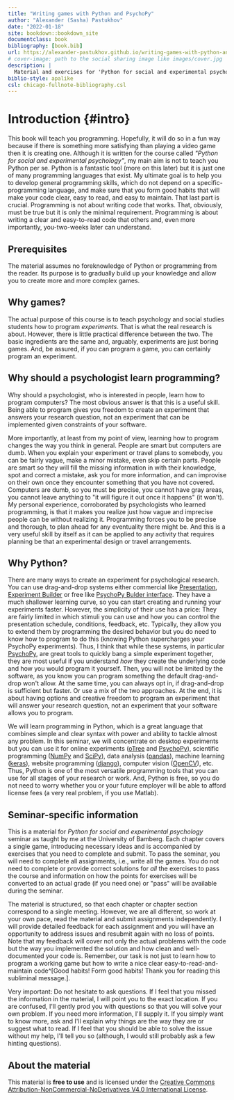 ```yaml
--- 
title: "Writing games with Python and PsychoPy"
author: "Alexander (Sasha) Pastukhov"
date: "2022-01-18"
site: bookdown::bookdown_site
documentclass: book
bibliography: [book.bib]
url: https://alexander-pastukhov.github.io/writing-games-with-python-and-psychopy
# cover-image: path to the social sharing image like images/cover.jpg
description: |
  Material and exercises for 'Python for social and experimental psychology' seminar.
biblio-style: apalike
csl: chicago-fullnote-bibliography.csl
---
```


# Introduction {#intro}

This book will teach you programming. Hopefully, it will do so in a fun way because if there is something more satisfying than playing a video game then it is creating one. Although it is written for the course called *"Python for social and experimental psychology"*, my main aim is not to teach you Python per se. Python is a fantastic tool (more on this later) but it is just one of many programming languages that exist. My ultimate goal is to help you to develop general programming skills, which do not depend on a specific-programming language, and make sure that you form good habits that will make your code clear, easy to read, and easy to maintain. That last part is crucial. Programming is not about writing code that works. That, obviously, must be true but it is only the minimal requirement. Programming is about writing a clear and easy-to-read code that others and, even more importantly, you-two-weeks later can understand.

## Prerequisites
The material assumes no foreknowledge of Python or programming from the reader. Its purpose is to gradually build up your knowledge and allow you to create more and more complex games.

## Why games?
The actual purpose of this course is to teach psychology and social studies students how to program _experiments_. That is what the real research is about. However, there is little practical difference between the two. The basic ingredients are the same and, arguably, experiments are just boring games. And, be assured, if you can program a game, you can certainly program an experiment.

## Why should a psychologist learn programming?
Why should a psychologist, who is interested in people, learn how to program computers? The most obvious answer is that this is a useful skill. Being able to program gives you freedom to create an experiment that answers your research question, not an experiment that can be implemented given constraints of your software.

More importantly, at least from my point of view, learning how to program changes the way you think in general. People are smart but computers are dumb. When you explain your experiment or travel plans to somebody, you can be fairly vague, make a minor mistake, even skip certain parts. People are smart so they will fill the missing information in with their knowledge, spot and correct a mistake, ask you for more information, and can improvise on their own once they encounter something that you have not covered. Computers are dumb, so you must be precise, you cannot have gray areas, you cannot leave anything to "it will figure it out once it happens" (it won't). My personal experience, corroborated by psychologists who learned programming, is that it makes you realize just how vague and imprecise people can be without realizing it. Programming forces you to be precise and thorough, to plan ahead for any eventuality there might be. And this is a very useful skill by itself as it can be applied to any activity that requires planning be that an experimental design or travel arrangements.

## Why Python?
There are many ways to create an experiment for psychological research. You can use drag-and-drop systems either commercial like [Presentation](https://www.neurobs.com/), [Experiment Builder](https://www.sr-research.com/experiment-builder/) or free like [PsychoPy Bulder interface](https://psychopy.org/builder). They have a much shallower learning curve, so you can start creating and running your experiments faster. However, the simplicity of their use has a price: They are fairly limited in which stimuli you can use and how you can control the presentation schedule, conditions, feedback, etc. Typically, they allow you to extend them by programming the desired behavior but you do need to know how to program to do this (knowing Python supercharges your PsychoPy experiments). Thus, I think that while these systems, in particular [PsychoPy](https://psychopy.org/), are great tools to quickly bang a simple experiment together, they are most useful if you understand 
_how_ they create the underlying code and how you would program it yourself. Then, you will not be limited by the software, as you know you can program something the default drag-and-drop won't allow. At the same time, you can always opt in, if drag-and-drop is sufficient but faster. Or use a mix of the two approaches. At the end, it is about having options and creative freedom to program an experiment that will answer your research question, not an experiment that your software allows you to program.

We will learn programming in Python, which is a great language that combines simple and clear syntax with power and ability to tackle almost any problem. In this seminar, we will concentrate on desktop experiments but you can use it for online experiments ([oTree](https://otree.readthedocs.io/en/latest/) and [PsychoPy](https://psychopy.org/)), scientific programming ([NumPy](https://numpy.org/) and [SciPy](https://www.scipy.org/)), data analysis ([pandas](https://pandas.pydata.org/)), machine learning ([keras](https://keras.io/)), website programming ([django](https://www.djangoproject.com/)), computer vision ([OpenCV](https://opencv.org/)), etc. Thus, Python is one of the most versatile programming tools that you can use for all stages of your research or work. And, Python is free, so you do not need to worry whether you or your future employer will be able to afford license fees (a very real problem, if you use Matlab).

## Seminar-specific information
This is a material for _Python for social and experimental psychology_ seminar as taught by me at the University of Bamberg. Each chapter covers a single game, introducing necessary ideas and is accompanied by exercises that you need to complete and submit. To pass the seminar, you will need to complete all assignments, i.e., write all the games. You do not need to complete or provide correct solutions for _all_ the exercises to pass the course and information on how the points for exercises will be converted to an actual grade (if you need one) or "pass" will be available during the seminar.

The material is structured, so that each chapter or chapter section correspond to a single meeting. However, we are all different, so work at your own pace, read the material and submit assignments independently. I will provide detailed feedback for each assignment and you will have an opportunity to address issues and resubmit again with no loss of points. Note that my feedback will cover not only the actual problems with the code but the way you implemented the solution and how clean and well-documented your code is. Remember, our task is not just to learn how to program a working game but how to write a nice clear easy-to-read-and-maintain code^[Good habits! Form good habits! Thank you for reading this subliminal message.]. 

Very important: Do not hesitate to ask questions. If I feel that you missed the information in the material, I will point you to the exact location. If you are confused, I'll gently prod you with questions so that you will solve your own problem. If you need more information, I'll supply it. If you simply want to know more, ask and I'll explain why things are the way they are or suggest what to read. If I feel that you should be able to solve the issue without my help, I'll tell you so (although, I would still probably ask a few hinting questions).

## About the material
This material is **free to use** and is licensed under the [Creative Commons Attribution-NonCommercial-NoDerivatives V4.0 International License](https://creativecommons.org/licenses/by-nc-nd/4.0/).
